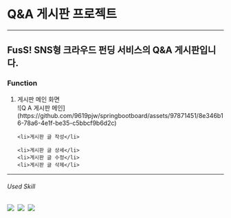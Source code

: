 # Q&A 게시판 프로젝트
------------
## FusS! SNS형 크라우드 펀딩 서비스의 Q&A 게시판입니다. 

### Function
<ol>
    <li>게시판 메인 화면</li>
    ![Q A 게시판 메인](https://github.com/9619pjw/springbootboard/assets/97871451/8e346b16-78a6-4e1f-be35-c5bbcf9b6d2c)

    <li>게시판 글 작성</li>
    
    <li>게시판 글 상세</li>
    <li>게시판 글 수정</li>
    <li>게시판 글 삭제</li>
</ol>



------------
###### Used Skill
<p>
<img src="https://img.shields.io/badge/Java-007396?style=for-the-badge&logo=OpenJDK&logoColor=white"/>&nbsp;
<img src="https://img.shields.io/badge/Spring-6DB33F?style=for-the-badge&logo=Spring&logoColor=green">&nbsp;
<img src="https://img.shields.io/badge/Spring Boot-6DB33F?style=for-the-badge&logo=Spring Boot&logoColor=yellow">&nbsp;
</p>
